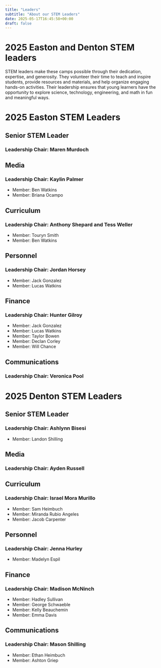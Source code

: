 ```yaml
---
title: "Leaders"
subtitle: "About our STEM Leaders"
date: 2025-05-17T16:45:58+00:00
draft: false
---
```


# 2025 Easton and Denton STEM leaders

STEM leaders make these camps possible through their dedication, expertise, and generosity. They volunteer their time to teach and inspire students, provide resources and materials, and help organize engaging hands-on activities. Their leadership ensures that young learners have the opportunity to explore science, technology, engineering, and math in fun and meaningful ways.

# 2025 Easton STEM Leaders
## Senior STEM Leader
### **Leadership Chair: Maren Murdoch**
## Media
### **Leadership Chair: Kaylin Palmer**
- Member: Ben Watkins
- Member: Briana Ocampo
## Curriculum
### **Leadership Chair: Anthony Shepard and Tess Weller**
- Member: Touryn Smith
- Member: Ben Watkins
## Personnel
### **Leadership Chair: Jordan Horsey**
- Member: Jack Gonzalez
- Member: Lucas Watkins
## Finance 
### **Leadership Chair: Hunter Gilroy**
- Member: Jack Gonzalez
- Member: Lucas Watkins
- Member: Taylor Bowen
- Member: Declan Corley
- Member: Will Chance
## Communications 
### **Leadership Chair: Veronica Pool**

# 2025 Denton STEM Leaders
## Senior STEM Leader
### **Leadership Chair: Ashlynn Bisesi**
- Member: Landon Shilling
## Media
### **Leadership Chair: Ayden Russell**
## Curriculum
### **Leadership Chair: Israel Mora Murillo**
- Member: Sam Heimbuch
- Member: Miranda Rubio Angeles 
- Member: Jacob Carpenter
## Personnel
### **Leadership Chair: Jenna Hurley**
- Member: Madelyn Espil
## Finance 
### **Leadership Chair: Madison McNinch**
- Member: Hadley Sullivan
- Member: George Schwaeble
- Member: Kelly Beauchemin
- Member: Emma Davis
## Communications 
### **Leadership Chair: Mason Shilling**
- Member: Ethan Heimbuch
- Member: Ashton Griep
